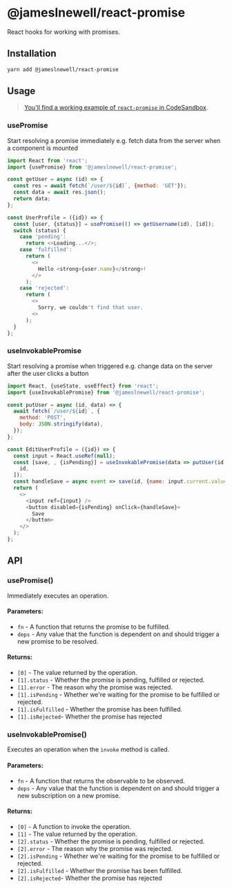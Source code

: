 # @jameslnewell/react-promise

React hooks for working with promises.

## Installation

```bash
yarn add @jameslnewell/react-promise
```

## Usage

> [You'll find a working example of `react-promise` in CodeSandbox](https://codesandbox.io/s/jameslnewellreactpromise-xe0om).

### usePromise

Start resolving a promise immediately e.g. fetch data from the server when a component is mounted

```js
import React from 'react';
import {usePromise} from '@jameslnewell/react-promise';

const getUser = async (id) => {
  const res = await fetch(`/user/${id}`, {method: 'GET'});
  const data = await res.json();
  return data;
};

const UserProfile = ({id}) => {
  const [user, {status}] = usePromise(() => getUsername(id), [id]);
  switch (status) {
    case 'pending':
      return <>Loading...</>;
    case 'fulfilled':
      return (
        <>
          Hello <strong>{user.name}</strong>!
        </>
      );
    case 'rejected':
      return (
        <>
          Sorry, we couldn't find that user.
        <>
      );
  }
};

```

### useInvokablePromise

Start resolving a promise when triggered e.g. change data on the server after the user clicks a button

```js
import React, {useState, useEffect} from 'react';
import {useInvokablePromise} from '@jameslnewell/react-promise';

const putUser = async (id, data) => {
  await fetch(`/user/${id}`, {
    method: 'POST',
    body: JSON.stringify(data),
  });
};

const EditUserProfile = ({id}) => {
  const input = React.useRef(null);
  const [save, , {isPending}] = useInvokablePromise(data => putUser(id, data), [
    id,
  ]);
  const handleSave = async event => save(id, {name: input.current.value});
  return (
    <>
      <input ref={input} />
      <button disabled={isPending} onClick={handleSave}>
        Save
      </button>
    </>
  );
};
```

## API

### usePromise()

Immediately executes an operation.

#### Parameters:

- `fn` - A function that returns the promise to be fulfilled.
- `deps` - Any value that the function is dependent on and should trigger a new promise to be resolved.

#### Returns:

- `[0]` - The value returned by the operation.
- `[1].status` - Whether the promise is pending, fulfilled or rejected.
- `[1].error` - The reason why the promise was rejected.
- `[1].isPending` - Whether we're waiting for the promise to be fulfilled or rejected.
- `[1].isFulfilled` - Whether the promise has been fulfilled.
- `[1].isRejected`- Whether the promise has rejected

### useInvokablePromise()

Executes an operation when the `invoke` method is called.

#### Parameters:

- `fn` - A function that returns the observable to be observed.
- `deps` - Any value that the function is dependent on and should trigger a new subscription on a new promise.

#### Returns:

- `[0]` - A function to invoke the operation.
- `[1]` - The value returned by the operation.
- `[2].status` - Whether the promise is pending, fulfilled or rejected.
- `[2].error` - The reason why the promise was rejected.
- `[2].isPending` - Whether we're waiting for the promise to be fulfilled or rejected.
- `[2].isFulfilled` - Whether the promise has been fulfilled.
- `[2].isRejected`- Whether the promise has rejected
